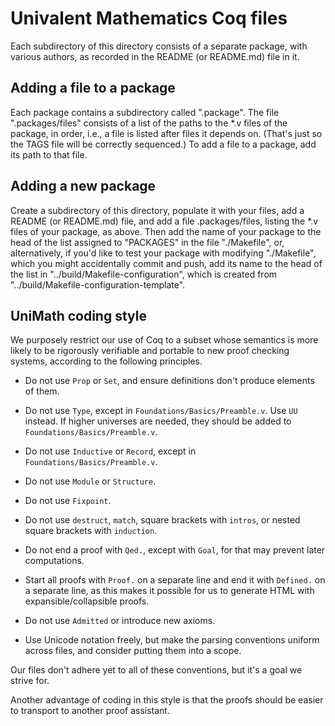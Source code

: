 Univalent Mathematics Coq files
===============================

Each subdirectory of this directory consists of a separate package, with
various authors, as recorded in the README (or README.md) file in it.

## Adding a file to a package

Each package contains a subdirectory called ".package".  The file
".packages/files" consists of a list of the paths to the *.v files of the
package, in order, i.e., a file is listed after files it depends on.
(That's just so the TAGS file will be correctly sequenced.)  To add a file to a
package, add its path to that file.

## Adding a new package

Create a subdirectory of this directory, populate it with your files, add a
README (or README.md) file, and add a file .packages/files, listing the *.v
files of your package, as above.  Then add the name of your package to the head
of the list assigned to "PACKAGES" in the file "./Makefile", or, alternatively,
if you'd like to test your package with modifying "./Makefile", which you might
accidentally commit and push, add its name to the head of the list in
"../build/Makefile-configuration", which is created from
"../build/Makefile-configuration-template".

## UniMath coding style

We purposely restrict our use of Coq to a subset whose semantics is more likely
to be rigorously verifiable and portable to new proof checking systems,
according to the following principles.

* Do not use ```Prop``` or ```Set```, and ensure definitions don't produce
  elements of them.
* Do not use ```Type```, except in ```Foundations/Basics/Preamble.v```.
  Use ```UU``` instead.  If higher universes are needed, they should be
  added to ```Foundations/Basics/Preamble.v```.
* Do not use ```Inductive``` or ```Record```, except in ```Foundations/Basics/Preamble.v```.
* Do not use ```Module``` or ```Structure```.
* Do not use ```Fixpoint```.
* Do not use ```destruct```, ```match```, square brackets with ```intros```, or
  nested square brackets with ```induction```.
* Do not end a proof with ```Qed.```, except with ```Goal```, for that may prevent later computations.
* Start all proofs with ```Proof.``` on a separate line and end it with
  ```Defined.``` on a separate line, as this makes it possible for us to generate
  HTML with expansible/collapsible proofs.
* Do not use ```Admitted``` or introduce new axioms.

* Use Unicode notation freely, but make the parsing conventions uniform across files, and consider
  putting them into a scope.

Our files don't adhere yet to all of these conventions, but it's a goal we
strive for.

Another advantage of coding in this style is that the proofs should be easier
to transport to another proof assistant.
